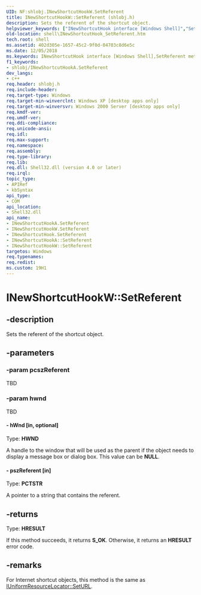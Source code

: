 ```yaml
---
UID: NF:shlobj.INewShortcutHookW.SetReferent
title: INewShortcutHookW::SetReferent (shlobj.h)
description: Sets the referent of the shortcut object.
helpviewer_keywords: ["INewShortcutHook interface [Windows Shell]","SetReferent method","INewShortcutHook::SetReferent","INewShortcutHookA","INewShortcutHookA interface [Windows Shell]","SetReferent method","INewShortcutHookA::SetReferent","INewShortcutHookW","INewShortcutHookW interface [Windows Shell]","SetReferent method","INewShortcutHookW.SetReferent","INewShortcutHookW::SetReferent","SetReferent","SetReferent method [Windows Shell]","SetReferent method [Windows Shell]","INewShortcutHook interface","SetReferent method [Windows Shell]","INewShortcutHookA interface","SetReferent method [Windows Shell]","INewShortcutHookW interface","_win32_INewShortcutHook_SetReferent","shell.INewShortcutHook_SetReferent","shlobj/INewShortcutHook::SetReferent","shlobj/INewShortcutHookA::SetReferent","shlobj/INewShortcutHookW::SetReferent"]
old-location: shell\INewShortcutHook_SetReferent.htm
tech.root: shell
ms.assetid: 402d305e-1657-45c2-9f0d-04703c8d6e5c
ms.date: 12/05/2018
ms.keywords: INewShortcutHook interface [Windows Shell],SetReferent method, INewShortcutHook::SetReferent, INewShortcutHookA, INewShortcutHookA interface [Windows Shell],SetReferent method, INewShortcutHookA::SetReferent, INewShortcutHookW, INewShortcutHookW interface [Windows Shell],SetReferent method, INewShortcutHookW.SetReferent, INewShortcutHookW::SetReferent, SetReferent, SetReferent method [Windows Shell], SetReferent method [Windows Shell],INewShortcutHook interface, SetReferent method [Windows Shell],INewShortcutHookA interface, SetReferent method [Windows Shell],INewShortcutHookW interface, _win32_INewShortcutHook_SetReferent, shell.INewShortcutHook_SetReferent, shlobj/INewShortcutHook::SetReferent, shlobj/INewShortcutHookA::SetReferent, shlobj/INewShortcutHookW::SetReferent
f1_keywords:
- shlobj/INewShortcutHookA.SetReferent
dev_langs:
- c++
req.header: shlobj.h
req.include-header: 
req.target-type: Windows
req.target-min-winverclnt: Windows XP [desktop apps only]
req.target-min-winversvr: Windows 2000 Server [desktop apps only]
req.kmdf-ver: 
req.umdf-ver: 
req.ddi-compliance: 
req.unicode-ansi: 
req.idl: 
req.max-support: 
req.namespace: 
req.assembly: 
req.type-library: 
req.lib: 
req.dll: Shell32.dll (version 4.0 or later)
req.irql: 
topic_type:
- APIRef
- kbSyntax
api_type:
- COM
api_location:
- Shell32.dll
api_name:
- INewShortcutHookA.SetReferent
- INewShortcutHookW.SetReferent
- INewShortcutHook.SetReferent
- INewShortcutHookA::SetReferent
- INewShortcutHookW::SetReferent
targetos: Windows
req.typenames: 
req.redist: 
ms.custom: 19H1
---
```


# INewShortcutHookW::SetReferent


## -description


Sets the referent of the shortcut object.


## -parameters




### -param pcszReferent

TBD


### -param hwnd

TBD




#### - hWnd [in, optional]

Type: <b>HWND</b>

A handle to the window that will be used as the parent if the object needs to display a message box or dialog box. This value can be <b>NULL</b>.


#### - pszReferent [in]

Type: <b>PCTSTR</b>

A pointer to a string that contains the referent.


## -returns



Type: <b>HRESULT</b>

If this method succeeds, it returns <b xmlns:loc="http://microsoft.com/wdcml/l10n">S_OK</b>. Otherwise, it returns an <b xmlns:loc="http://microsoft.com/wdcml/l10n">HRESULT</b> error code.




## -remarks



For Internet shortcut objects, this method is the same as <a href="https://docs.microsoft.com/previous-versions/windows/internet-explorer/ie-developer/platform-apis/dd565676(v=vs.85)">IUniformResourceLocator::SetURL</a>.



